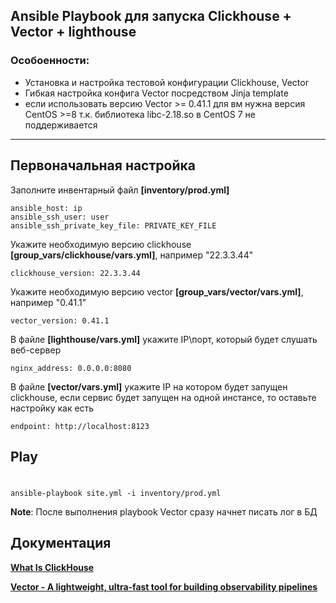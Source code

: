 ## Ansible Playbook для запуска Clickhouse + Vector + lighthouse

### Особоенности:
* Установка и настройка тестовой конфигурации Clickhouse, Vector 
* Гибкая настройка конфига Vector посредством Jinja template
* если использовать версию Vector >= 0.41.1 для вм нужна версия CentOS >=8 т.к. библиотека libc-2.18.so в CentOS 7 не поддерживается 
---
## Первоначальная настройка 
Заполните инвентарный файл **[inventory/prod.yml]**
```YML
ansible_host: ip
ansible_ssh_user: user
ansible_ssh_private_key_file: PRIVATE_KEY_FILE
```

Укажите необходимую версию clickhouse **[group_vars/clickhouse/vars.yml]**, например "22.3.3.44"
```YML
clickhouse_version: 22.3.3.44
```
Укажите необходимую версию vector **[group_vars/vector/vars.yml]**, например "0.41.1"
```YML
vector_version: 0.41.1
```
В файле **[lighthouse/vars.yml]** укажите IP\порт, который будет слушать веб-сервер
```YML
nginx_address: 0.0.0.0:8080
```
В файле **[vector/vars.yml]** укажите IP на котором будет запущен clickhouse, если сервис будет запущен на одной инстансе, то оставьте настройку как есть
```YML
endpoint: http://localhost:8123
```

## Play

#
    ansible-playbook site.yml -i inventory/prod.yml
**Note**: После выполнения playbook Vector сразу начнет писать лог в БД

## Документация 

**[What Is ClickHouse](https://clickhouse.com/docs/en/intro)**

**[Vector - A lightweight, ultra-fast tool for building observability pipelines](https://vector.dev/)**
